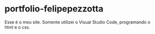 # portfolio-felipepezzotta
Esse é o meu site. Somente utilizei o Visual Studio Code, programando o html e o css.
